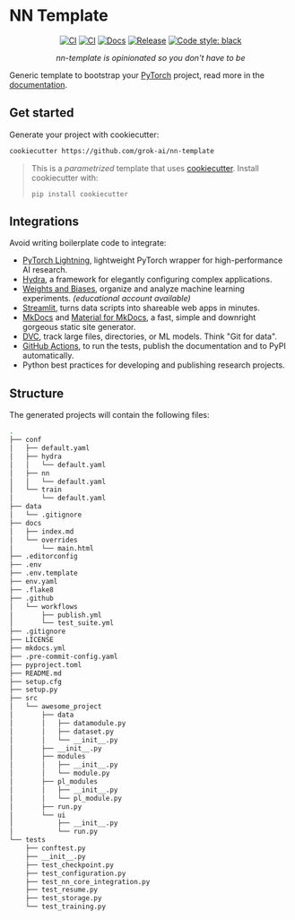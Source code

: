 # NN Template

<p align="center">
    <a href="https://github.com/grok-ai/nn-template/actions/workflows/test_suite.yml"><img alt="CI" src=https://img.shields.io/github/workflow/status/grok-ai/nn-template/Test%20Suite/main?label=main%20checks></a>
    <a href="https://github.com/grok-ai/nn-template/actions/workflows/test_suite.yml"><img alt="CI" src=https://img.shields.io/github/workflow/status/grok-ai/nn-template/Test%20Suite/develop?label=develop%20checks></a>
    <a href="https://grok-ai.github.io/nn-template"><img alt="Docs" src=https://img.shields.io/github/deployments/grok-ai/nn-template/github-pages?label=docs></a>
    <a href="https://pypi.org/project/nn-template-core/"><img alt="Release" src="https://img.shields.io/pypi/v/nn-template-core?label=nn-core"></a>
    <a href="https://black.readthedocs.io/en/stable/"><img alt="Code style: black" src="https://img.shields.io/badge/code%20style-black-000000.svg"></a>
</p>

[comment]: <> (<p align="center">)

[comment]: <> (    <a href="https://pytorch.org/get-started/locally/"><img alt="PyTorch" src="https://img.shields.io/badge/-PyTorch-red?logo=pytorch&labelColor=gray"></a>)

[comment]: <> (    <a href="https://pytorchlightning.ai/"><img alt="Lightning" src="https://img.shields.io/badge/code-Lightning-blueviolet"></a>)

[comment]: <> (    <a href="https://hydra.cc/"><img alt="Conf: hydra" src="https://img.shields.io/badge/conf-hydra-blue"></a>)

[comment]: <> (    <a href="https://wandb.ai/site"><img alt="Logging: wandb" src="https://img.shields.io/badge/logging-wandb-yellow"></a>)

[comment]: <> (    <a href="https://dvc.org/"><img alt="Conf: hydra" src="https://img.shields.io/badge/data-dvc-9cf"></a>)

[comment]: <> (    <a href="https://streamlit.io/"><img alt="UI: streamlit" src="https://img.shields.io/badge/ui-streamlit-orange"></a>)

[comment]: <> (</p>)

<p align="center">
    <i>
        nn-template is opinionated so you don't have to be
    </i>
</p>


Generic template to bootstrap your [PyTorch](https://pytorch.org/get-started/locally/) project,
read more in the [documentation](https://grok-ai.github.io/nn-template).

## Get started

Generate your project with cookiecutter:

```bash
cookiecutter https://github.com/grok-ai/nn-template
```

> This is a *parametrized* template that uses [cookiecutter](https://github.com/cookiecutter/cookiecutter).
> Install cookiecutter with:
>
> ```pip install cookiecutter```


## Integrations

Avoid writing boilerplate code to integrate:

- [PyTorch Lightning](https://github.com/PyTorchLightning/pytorch-lightning), lightweight PyTorch wrapper for high-performance AI research.
- [Hydra](https://github.com/facebookresearch/hydra), a framework for elegantly configuring complex applications.
- [Weights and Biases](https://wandb.ai/home), organize and analyze machine learning experiments. *(educational account available)*
- [Streamlit](https://streamlit.io/), turns data scripts into shareable web apps in minutes.
- [MkDocs](https://www.mkdocs.org/) and [Material for MkDocs](https://squidfunk.github.io/mkdocs-material/), a fast, simple and downright gorgeous static site generator.
- [DVC](https://dvc.org/doc/start/data-versioning), track large files, directories, or ML models. Think "Git for data".
- [GitHub Actions](https://github.com/features/actions), to run the tests, publish the documentation and to PyPI automatically.
- Python best practices for developing and publishing research projects.

## Structure

The generated projects will contain the following files:

```bash
.
├── conf
│   ├── default.yaml
│   ├── hydra
│   │   └── default.yaml
│   ├── nn
│   │   └── default.yaml
│   └── train
│       └── default.yaml
├── data
│   └── .gitignore
├── docs
│   ├── index.md
│   └── overrides
│       └── main.html
├── .editorconfig
├── .env
├── .env.template
├── env.yaml
├── .flake8
├── .github
│   └── workflows
│       ├── publish.yml
│       └── test_suite.yml
├── .gitignore
├── LICENSE
├── mkdocs.yml
├── .pre-commit-config.yaml
├── pyproject.toml
├── README.md
├── setup.cfg
├── setup.py
├── src
│   └── awesome_project
│       ├── data
│       │   ├── datamodule.py
│       │   ├── dataset.py
│       │   └── __init__.py
│       ├── __init__.py
│       ├── modules
│       │   ├── __init__.py
│       │   └── module.py
│       ├── pl_modules
│       │   ├── __init__.py
│       │   └── pl_module.py
│       ├── run.py
│       └── ui
│           ├── __init__.py
│           └── run.py
└── tests
    ├── conftest.py
    ├── __init__.py
    ├── test_checkpoint.py
    ├── test_configuration.py
    ├── test_nn_core_integration.py
    ├── test_resume.py
    ├── test_storage.py
    └── test_training.py
```
